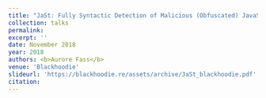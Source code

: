 ```yaml
---
title: "JaSt: Fully Syntactic Detection of Malicious (Obfuscated) JavaScript"
collection: talks
permalink:
excerpt: ''
date: November 2018
year: 2018
authors: <b>Aurore Fass</b>
venue: 'Blackhoodie'
slideurl: 'https://blackhoodie.re/assets/archive/JaSt_blackhoodie.pdf'
citation:
---
```

